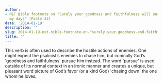 ```yaml
---
author:
- NET Bible footnote on "Surely your goodness and faithfulness will pursue me all
  my days" (Psalm 23)
date: '2014-01-19'
description: ''
slug: 2014-01-19-net-bible-footnote-on-"surely-your-goodness-and-faithfulness-will-pursue-me-all-my-days"-(psalm-23)
title: ''
---
```

This verb is often used to describe the hostile actions of enemies. One might expect the psalmist’s enemies to chase him, but ironically God’s 'goodness and faithfulness' pursue him instead. The word 'pursue' is used outside of its normal context in an ironic manner and creates a unique, but pleasant word picture of God’s favor (or a kind God) 'chasing down' the one whom he loves.



